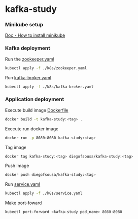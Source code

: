 # kafka-study
### Minikube setup
[Doc - How to install minikube](https://minikube.sigs.k8s.io/docs/start/)

### Kafka deployment
Run the [zookeeper.yaml](k8s/zookeeper.yaml)
```sh
kubectl apply -f ./k8s/zookeeper.yaml
```

Run [kafka-broker.yaml](k8s/kafka-broker.yaml)
```sh
kubectl apply -f ./k8s/kafka-broker.yaml
```

### Application deployment

Execute build image [Dockerfile](Dockerfile)
```sh
docker build -t kafka-study:<tag> .
```

Execute run docker image
```sh
docker run -p 8080:8080 kafka-study:<tag>
```

Tag image
```sh
docker tag kafka-study:<tag> diegofsousa/kafka-study:<tag>
```

Push image
```sh
docker push diegofsousa/kafka-study:<tag>
```

Run [service.yaml](k8s/service.yaml)
```sh
kubectl apply -f ./k8s/service.yaml
```

Make port-foward
```sh
kubectl port-forward <kafka-study pod_name> 8080:8080
```